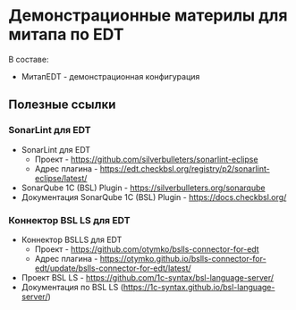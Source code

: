 # Демонстрационные материлы для митапа по EDT

В составе:
* МитапEDT - демонстрационная конфигурация

## Полезные ссылки

### SonarLint для EDT
* SonarLint для EDT
    - Проект - https://github.com/silverbulleters/sonarlint-eclipse
    - Адрес плагина - https://edt.checkbsl.org/registry/p2/sonarlint-eclipse/latest/
* SonarQube 1C (BSL) Plugin - https://silverbulleters.org/sonarqube
* Документация SonarQube 1C (BSL) Plugin - https://docs.checkbsl.org/

### Коннектор BSL LS для EDT
* Коннектор BSLLS для EDT 
    - Проект - https://github.com/otymko/bslls-connector-for-edt
    - Адрес плагина - https://otymko.github.io/bslls-connector-for-edt/update/bslls-connector-for-edt/latest/
* Проект BSL LS - https://github.com/1c-syntax/bsl-language-server/
* Документация по BSL LS (https://1c-syntax.github.io/bsl-language-server/)